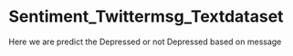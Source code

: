 # Sentiment_Twittermsg_Textdataset
Here we are predict the  Depressed or not Depressed based on message
